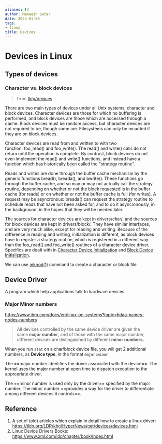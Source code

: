 ```yaml
---
aliases: []
author: Maneesh Sutar
date: 2024-01-05
tags:
- linux
title: Devices
---
```


# Devices in Linux

## Types of devices

### Character vs. block devices

 > 
 > from [tldp/devices](https://tldp.org/LDP/khg/HyperNews/get/devices/basics.html)

There are two main types of devices under all Unix systems, character and block devices. Character devices are those for which no buffering is performed, and block devices are those which are accessed through a cache. Block devices must be random access, but character devices are not required to be, though some are. Filesystems can only be mounted if they are on block devices.

Character devices are read from and written to with two function: foo_read() and foo_write(). The read() and write() calls do not return until the operation is complete. By contrast, block devices do not even implement the read() and write() functions, and instead have a function which has historically been called the "strategy routine". 

Reads and writes are done through the buffer cache mechanism by the generic functions bread(), breada(), and bwrite(). These functions go through the buffer cache, and so may or may not actually call the strategy routine, depending on whether or not the block requested is in the buffer cache (for reads) or on whether or not the buffer cache is full (for writes). A request may be asyncronous: breada() can request the strategy routine to schedule reads that have not been asked for, and to do it asyncronously, in the background, in the hopes that they will be needed later.

The sources for character devices are kept in drivers/char/, and the sources for block devices are kept in drivers/block/. They have similar interfaces, and are very much alike, except for reading and writing. Because of the difference in reading and writing, initialization is different, as block devices have to register a strategy routine, which is registered in a different way than the foo_read() and foo_write() routines of a character device driver. Specifics are dealt with in [Character Device Initialization](https://tldp.org/LDP/khg/HyperNews/get/devices/char.html#init) and [Block Device Initialization](https://tldp.org/LDP/khg/HyperNews/get/devices/block.html#init).

We can use [mknod(1)](https://man7.org/linux/man-pages/man1/mknod.1.html) command to create a character or block file

## Device Driver

A program which help applications talk to hardware devices

### Major Minor numbers

<https://www.ibm.com/docs/en/linux-on-systems?topic=hdaa-names-nodes-numbers>

 > 
 > All devices controlled by the same device driver are given the same **major number**, and of those with the same major number, different devices are distinguished by different **minor numbers**.

When you run `stat` on a char/block device file, you will get 2 additional numbers, as **Device type**, in the format `major:minor`

The ==major number identifies the driver associated with the device==. The kernel uses the major number at open time to dispatch execution to the appropriate driver.

The ==minor number is used only by the driver== specified by the major number. The minor number ==provides a way for the driver to differentiate among different devices it controls==.

## Reference

1. A set of (old) articles which explain in detail how to create a linux driver: <https://tldp.org/LDP/khg/HyperNews/get/devices/devices.html>
1. Linux Device Drivers Books: https://www.xml.com/ldd/chapter/book/index.html
